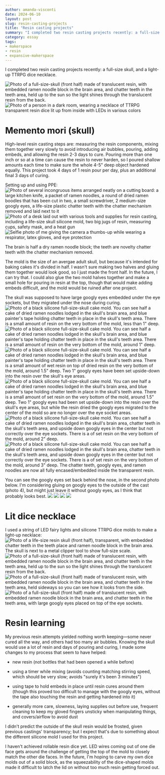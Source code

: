 ```yaml
---
author: amanda-visconti
date: 2024-06-10
layout: post
slug: resin-casting-projects
title: "Resin casting projects"
summary: "I completed two resin casting projects recently: a full-size skull, and a light-up TTRPG dice necklace."
category: essay
tags:
- makerspace
- resin
- expansive-makerspace
---
```


I completed two resin casting projects recently: a full-size skull, and a light-up TTRPG dice necklace.

![Photo of a full-size-skull (front half) made of translucent resin, with embedded ramen noodle block in the brain area, and chatter teeth in the teeth area, held up to the sun so the light shines through the translucent resin from the back.](https://www.amandavisconti.com/wp-content/uploads/2024/05/IMG_7885-768x1024.png)
![Photo of a person in a dark room, wearing a necklace of TTRPG transparent resin dice lit up from inside with LEDs in various colors](https://www.amandavisconti.com/wp-content/uploads/2024/05/IMG_7870-769x1024.png)

# Memento mori (skull)

High-level resin casting steps are: measuring the resin components, mixing them together very slowly to avoid introducing air bubbles, pouring, adding embeds, and allowing the resin 2-3 days to cure. Pouring more than one inch or so at a time can cause the resin to never harden, so I poured shallow amounts each time to make sure the whole 4-5" deep object hardened equally. This project took 4 days of 1 resin pour per day, plus an additional final 3 days of curing.

Setting up and using PPE:
![Photo of several incongruous items arranged neatly on a cutting board: a large kitchen knife, a packet of ramen noodles, a round of dried ramen boodles that has been cut in two, a small screwdriver, 2 medium-size googly eyes, a life-size plastic chatter teeth with the chatter mechanism removed and laid next to it](https://www.amandavisconti.com/wp-content/uploads/2024/05/IMG_7822-1024x768.png)
![Photo of a desk laid out with various tools and supplies for resin casting, including a life-size skull silicone mold, two big jugs of resin, measuring cups, safety mask, and a heat gun](https://www.amandavisconti.com/wp-content/uploads/2024/05/IMG_7825-1024x768.png)
![Selfie photo of me giving the camera a thumbs-up while wearing a respirator, latex gloves, and eye protection](https://www.amandavisconti.com/wp-content/uploads/2024/05/IMG_7835-769x1024.png)

The brain is half a dry ramen noodle block; the teeth are novelty chatter teeth with the chatter mechanism removed. 

The mold is the size of an avergae adult skull, but because it's intended for baking cakes it's divided in half. I wasn't sure making two halves and gluing them together would look good, so I just made the front half. In the future, I can try that. I could also glue the two mold halves together and make a small hole for pouring in resin at the top, though that would make adding embeds difficult, and the mold would be ruined after one project.

The skull was supposed to have large googly eyes embedded under the eye sockets, but they migrated under the nose during curing.
![Photo of a black silicone full-size-skull cake mold. You can see half a cake of dried ramen noodles lodged in the skull's brain area, and blue painter's tape holding chatter teeth in place in the skull's teeth area. There is a small amount of resin on the very bottom of the mold, less than 1" deep.](https://www.amandavisconti.com/wp-content/uploads/2024/05/IMG_7833-768x1024.png)
![Photo of a black silicone full-size-skull cake mold. You can see half a cake of dried ramen noodles lodged in the skull's brain area, and blue painter's tape holding chatter teeth in place in the skull's teeth area. There is a small amount of resin on the very bottom of the mold, around 1" deep.](https://www.amandavisconti.com/wp-content/uploads/2024/05/IMG_7834-1024x768.png)
![Photo of a black silicone full-size-skull cake mold. You can see half a cake of dried ramen noodles lodged in the skull's brain area, and blue painter's tape holding chatter teeth in place in the skull's teeth area. There is a small amount of wet resin on top of dried resin on the very bottom of the mold, around 1.5" deep. Two 1" googly eyes have been set upside-down into the resin over the skull's eye areas.](https://www.amandavisconti.com/wp-content/uploads/2024/05/IMG_7836-1024x768.png)
![Photo of a black silicone full-size-skull cake mold. You can see half a cake of dried ramen noodles lodged in the skull's brain area, and blue painter's tape holding chatter teeth in place in the skull's teeth area. There is a small amount of set resin on the very bottom of the mold, around 1.5" deep. Two 1" googly eyes had been set upside-down into the resin over the skull's eye areas, but while the resin dried the googly eyes migrated to the center of the mold so are no longer over the eye socket areas.](https://www.amandavisconti.com/wp-content/uploads/2024/05/IMG_7838-1024x768.png)
![Photo of a black silicone full-size-skull cake mold. You can see half a cake of dried ramen noodles lodged in the skull's brain area, chatter teeth in the skull's teeth area, and upside down googly eyes in the center but not correctly over the eye sockets. There is a of set resin on the very bottom of the mold, around 2" deep.](https://www.amandavisconti.com/wp-content/uploads/2024/05/IMG_7846-1024x768.png)
![Photo of a black silicone full-size-skull cake mold. You can see half a cake of dried ramen noodles lodged in the skull's brain area, chatter teeth in the skull's teeth area, and upside down googly eyes in the center but not correctly over the eye sockets. There is a of set resin on the very bottom of the mold, around 3" deep. The chatter teeth, googly eyes, and ramen noodles are now all fully encased/embedded inside the transparent resin.](https://www.amandavisconti.com/wp-content/uploads/2024/05/IMG_7877-1024x768.png)

You can see the googly eyes set back behind the nose, in the second photo below. I'm considering gluing on googly eyes to the outside of the cast (photo 4), but might just leave it without googly eyes, as I think that probably looks best.
![](https://www.amandavisconti.com/wp-content/uploads/2024/05/IMG_7882-1024x768.png)
![](https://www.amandavisconti.com/wp-content/uploads/2024/05/IMG_7885-768x1024.png)
![](https://www.amandavisconti.com/wp-content/uploads/2024/05/IMG_7886-1024x768.png)
![](https://www.amandavisconti.com/wp-content/uploads/2024/05/IMG_7894-1024x768.png)

# Lit dice necklace

I used a string of LED fairy lights and silicone TTRPG dice molds to make a light-up necklace:
![Photo of a life-size resin skull (front half), transparent, with embedded chatter teeth in the teeth place and ramen noodle block in the brain area. The skull is next to a metal clipper tool to show full-size scale.](https://www.amandavisconti.com/wp-content/uploads/2024/05/4.jpg)
![Photo of a full-size-skull (front half) made of translucent resin, with embedded ramen noodle block in the brain area, and chatter teeth in the teeth area, held up to the sun so the light shines through the translucent resin from the back.](https://www.amandavisconti.com/wp-content/uploads/2024/05/IMG_7860-1024x768.png)
![Photo of a full-size-skull (front half) made of translucent resin, with embedded ramen noodle block in the brain area, and chatter teeth in the teeth area, held sideways so you can see how it looks from the side.](https://www.amandavisconti.com/wp-content/uploads/2024/05/IMG_7862-1024x768.png)
![Photo of a full-size-skull (front half) made of translucent resin, with embedded ramen noodle block in the brain area, and chatter teeth in the teeth area, with large googly eyes placed on top of the eye sockets.](https://www.amandavisconti.com/wp-content/uploads/2024/05/IMG_7870-769x1024.png)

# Resin learning

My previous resin attempts yielded nothing worth keeping—some never cured all the way, and others had too many air bubbles. Knowing the skull would use a lot of resin and days of pouring and curing, I made some changes to my process that seem to have helped:

* new resin (not bottles that had been opened a while before)

* using a timer while mixing (avoids counting matching stirring speed, which should be very slow; avoids "surely it's been 3 minutes")

* using tape to hold embeds in place until resin cures around them (though this proved too difficult to manage with the googly eyes, without the tape also touching the resin and getting hardened into it)

* generally more care, slowness, laying supplies out before use, frequent cleaning to keep my gloved fingers unsticky when manipulating things, and covers/airflow to avoid dust

I didn't predict the outside of the skull resin would be frosted, given previous castings' transparency; but I expect that's due to something about the different silicone mold I used for this project.

I haven't achieved rollable resin dice yet. LED wires coming out of one die face gets around the challenge of getting the top of the mold to closely match the other die faces. In the future, I'm hoping to carve my own dice molds out of a solid block, as the squeezability of the dice-shaped molds made it difficult to latch the lid on without too much resin getting forced out.
